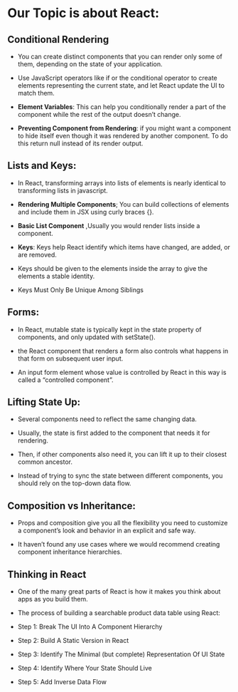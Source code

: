 # Our Topic is about React:

## Conditional Rendering

- You can create distinct components that you can render only some of them, depending on the state of your application.

- Use JavaScript operators like if or the conditional operator to create elements representing the current state, and let React update the UI to match them.

- **Element Variables**: This can help you conditionally render a part of the component while the rest of the output doesn’t change.

- **Preventing Component from Rendering**: if you might want a component to hide itself even though it was rendered by another component. To do this return null instead of its render output.

## Lists and Keys:

- In React, transforming arrays into lists of elements is nearly identical to transforming lists in javascript.

- **Rendering Multiple Components**; You can build collections of elements and include them in JSX using curly braces {}.

- **Basic List Component** ,Usually you would render lists inside a component.

- **Keys**: Keys help React identify which items have changed, are added, or are removed. 
 - Keys should be given to the elements inside the array to give the elements a stable identity.

  - Keys Must Only Be Unique Among Siblings

## Forms:

-  In React, mutable state is typically kept in the state property of components, and only updated with setState().

- the React component that renders a form also controls what happens in that form on subsequent user input. 

- An input form element whose value is controlled by React in this way is called a “controlled component”.

## Lifting State Up:

- Several components need to reflect the same changing data. 

- Usually, the state is first added to the component that needs it for rendering. 

- Then, if other components also need it, you can lift it up to their closest common ancestor.

- Instead of trying to sync the state between different components, you should rely on the top-down data flow.

## Composition vs Inheritance:


- Props and composition give you all the flexibility you need to customize a component’s look and behavior in an explicit and safe way.

- It haven’t found any use cases where we would recommend creating component inheritance hierarchies.

## Thinking in React

- One of the many great parts of React is how it makes you think about apps as you build them. 

- The process of building a searchable product data table using React:

- Step 1: Break The UI Into A Component Hierarchy

- Step 2: Build A Static Version in React 

- Step 3: Identify The Minimal (but complete) Representation Of UI State 

- Step 4: Identify Where Your State Should Live 

- Step 5: Add Inverse Data Flow 